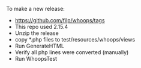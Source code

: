 To make a new release:

- https://github.com/filp/whoops/tags
- This repo used 2.15.4
- Unzip the release
- copy *.php files to test/resources/whoops/views
- Run GenerateHTML
- Verify all php lines were converted (manually)
- Run WhoopsTest

